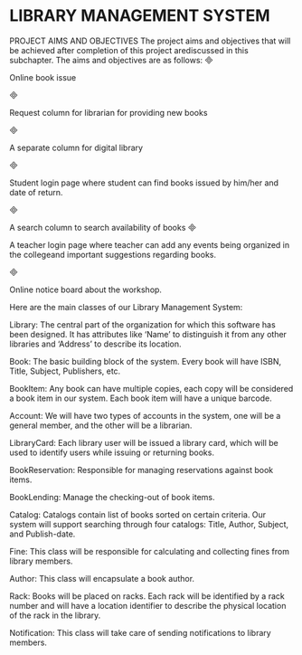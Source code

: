 # LIBRARY MANAGEMENT SYSTEM
PROJECT AIMS AND OBJECTIVES
The project aims and objectives that will be achieved after completion of this project arediscussed in this subchapter. The aims and objectives are as follows:

 
Online book issue
 

 
Request column for librarian for providing new books
 

 
A separate column for digital library
 

 
Student login page where student can find books issued by him/her and date of return.
 

 
A search column to search availability of books

 
A teacher login page where teacher can add any events being organized in the collegeand important suggestions regarding books.
 

 
Online notice board about the workshop.

Here are the main classes of our Library Management System:

Library: The central part of the organization for which this software has been designed. It has attributes like ‘Name’ to distinguish it from any other libraries and ‘Address’ to describe its location.

Book: The basic building block of the system. Every book will have ISBN, Title, Subject, Publishers, etc.

BookItem: Any book can have multiple copies, each copy will be considered a book item in our system. Each book item will have a unique barcode.

Account: We will have two types of accounts in the system, one will be a general member, and the other will be a librarian.

LibraryCard: Each library user will be issued a library card, which will be used to identify users while issuing or returning books.

BookReservation: Responsible for managing reservations against book items.

BookLending: Manage the checking-out of book items.

Catalog: Catalogs contain list of books sorted on certain criteria. Our system will support searching through four catalogs: Title, Author, Subject, and Publish-date.

Fine: This class will be responsible for calculating and collecting fines from library members.

Author: This class will encapsulate a book author.

Rack: Books will be placed on racks. Each rack will be identified by a rack number and will have a location identifier to describe the physical location of the rack in the library.

Notification: This class will take care of sending notifications to library members.
